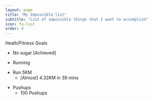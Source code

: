 ```yaml
---
layout: page
title: "My Impossible list"
subtitle: "List of impossible things that I want to accomplish"
icon: fa-list
order: 4
---
```


Healh/Fitness Goals
+ No sugar [Achieved]

- Running
+ Run 5KM
  + [Almost] 4.32KM in 39 mins

- Pushups
  + 100 Pushups

